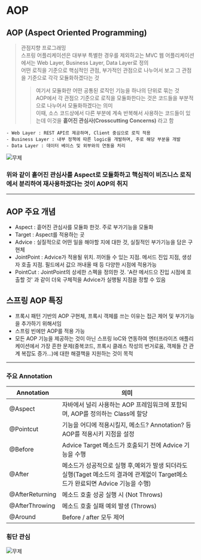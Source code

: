 # AOP
## AOP (Aspect Oriented Programming)

> 관점지향 프로그래밍   
> 스프링 어플리케이션은 대부부 특별한 경우를 제외하고는 MVC 웹 어플리케이션에서는 Web Layer, Business Layer, Data Layer로 정의   
> 어떤 로직을 기준으로 핵심적인 관점, 부가적인 관점으로 나누어서 보고 그 관점을 기준으로 각각 모듈화하겠다는 것
>> 여기서 모듈화란 어떤 공통된 로직인 기능을 하나의 단위로 묶는 것   
>> AOP에서 각 관점으 기준으로 로직을 모듈화한다는 것은 코드들을 부분적으로 나누어서 모듈화하겠다는 의미   
>> 이때, 소스 코드상에서 다른 부분에 계속 반복해서 사용하는 코드들이 있는데 이것을 **흩어진 관심사(Crosscutting Concerns)** 라고 함

```
- Web Layer : REST API르 제공하며, Client 중심으로 로직 적용
- Business Layer : 내부 정책에 따른 logic을 개발하며, 주로 해당 부분을 개발
- Data Layer : 데이터 베이스 및 외부와의 연동을 처리
```

![무제](https://user-images.githubusercontent.com/50236501/124429706-27179300-dda9-11eb-8e25-70f18083edbb.jpg)   
   
### 위와 같이 흩어진 관심사를 Aspect로 모듈화하고 핵심적이 비즈니스 로직에서 분리하여 재사용하겠다는 것이 AOP의 취지

***

## AOP 주요 개념
- Aspect : 흩어진 관심사를 모듈화 한것. 주로 부가기능을 모듈화
- Target : Aspect를 적용하는 곳
- Advice : 실질적으로 어떤 일을 해야할 지에 대한 것, 실질적인 부가기능을 담은 구현체
- JointPoint : Advice가 적용될 위치. 끼어들 수 있는 지점. 메서드 진입 지점, 생성자 호출 지점. 필드에서 값으 꺼내올 때 등 다양한 시점에 적용가능
- PointCut : JointPoint의 상세한 스펙을 정의한 것. 'A란 메서드으 진입 시점에 호출할 것' 과 같이 더욱 구체적을 Advice가 실행될 지점을 정할 수 있음


## 스프링 AOP 특징
- 프록시 패턴 기반의 AOP 구현체, 프록시 객체를 쓰는 이유는 접근 제어 및 부가기능을 추가하기 위해서임
- 스프링 빈에만 AOP를 적용 가능
- 모든 AOP 기능을 제공하는 것이 아닌 스프링 IoC와 연동하여 엔터프라이즈 애플리케이션에서 가장 흔한 문제(중복코드, 프록시 클래스 작성의 번거로움, 객체들 간 관계 복잡도 증가...)에 대한 해결책을 지원하는 것이 목적

***

### 주요 Annotation   

| Annotation |의미|
|------------|----|
|@Aspect|자바에서 널리 사용하는 AOP 프레임워크에 포함되며, AOP를 정의하는 Class에 할당|
|@Pointcut|기능을 어디에 적용시킬지, 메소드? Annotation? 등 AOP를 적용시키 지점을 설정|
|@Before|Advice Target 메소드가 호출되기 전에 Advice 기능을 수행|
|@After|메소드가 성공적으로 실행 후,예외가 발생 되더라도 실행(Taget 메소드의 결과에 관계없이 Target메소드가 완료되면 Advice 기능을 수행)|
|@AfterReturning|메소드 호출 성공 실행 시 (Not Throws)|
|@AfterThrowing|메소드 호출 실패 예외 발생 (Throws)|
|@Around|Before / after 모두 제어|


### 횡단 관심
![무제](https://user-images.githubusercontent.com/50236501/124380687-042da600-dcf9-11eb-9ee0-7008f2408798.jpg)
